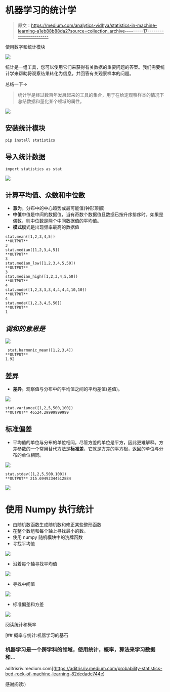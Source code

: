 # 机器学习的统计学

> 原文：<https://medium.com/analytics-vidhya/statistics-in-machine-learning-a1eb88b88da2?source=collection_archive---------17----------------------->

使用数字和统计模块

![](img/cc18c14fb892908a63a3ffb2e2340d49.png)

统计是一组工具，您可以使用它们来获得有关数据的重要问题的答案。我们需要统计学来帮助将观察结果转化为信息，并回答有关观察样本的问题。

总结一下→

> 统计学是经过数百年发展起来的工具的集合，用于在给定观察样本的情况下总结数据和量化某个领域的属性。

![](img/b63272e2d01f9a4a69fdef1aeb005af6.png)

## 安装统计模块

```
pip install statistics
```

## 导入统计数据

```
import statistics as stat
```

![](img/e7336a6a04bca1177fe4eee96f17228e.png)

## 计算平均值、众数和中位数

*   **意为**。分布中的中心趋势或最可能值(钟形顶部)
*   **中值**中值是中间的数据值，当有奇数个数据值且数据已按升序排序时。如果是偶数，则中位数是两个中间数据值的平均值。
*   **模式**模式是出现频率最高的数据值

```
stat.mean([1,2,3,4,5])
**OUTPUT** 
3
stat.median([1,2,3,4,5])
**OUTPUT**
3
stat.median_low([1,2,3,4,5,50])
**OUTPUT**
3
stat.median_high([1,2,3,4,5,50])
**OUTPUT**
4
stat.mode([1,2,3,3,3,4,4,4,4,10,10])
**OUTPUT**
4
stat.mode([1,2,3,4,5,50])
**OUTPUT**
1
```

## ***调和的意思是***

![](img/2b3656d04c7887de7771eb912b7a6a1a.png)

```
 stat.harmonic_mean([1,2,3,4])
**OUTPUT**
1.92
```

## 差异

*   **差异**。观察值与分布中的平均值之间的平均差值(差值)。

![](img/f06e01dd805ae998801a0dcb32baaf58.png)

```
stat.variance([1,2,5,500,100])
**OUTPUT** 46524.29999999999
```

## 标准偏差

*   平均值的单位与分布的单位相同，尽管方差的单位是平方，因此更难解释。方差参数的一个常用替代方法是**标准差**，它就是方差的平方根，返回的单位与分布的单位相同。

![](img/8c7baf637401e1436b7a939b9afe82f7.png)

```
stat.stdev([1,2,5,500,100])
**OUTPUT** 215.69492344512884
```

![](img/f4db30aae9ac8d22b9d711dd1346dc36.png)

# 使用 Numpy 执行统计

*   由随机数函数生成随机数和修正某些整形函数
*   在整个数组和每个轴上寻找最小的数。
*   使用 numpy 随机模块中的洗牌函数
*   寻找平均值

![](img/e7147642fc6476679a8362b22a97d188.png)

*   沿着每个轴寻找平均值

![](img/fb6b7b791cfa6276ab608b3d505d3ff6.png)

*   寻找中间值

![](img/bfca60565e3f8977d658ea28b823181b.png)

*   标准偏差和方差

![](img/c27024b84f5a0264e820e7229f175796.png)

阅读统计和概率

[](https://aditrisriv.medium.com/probability-statistics-bed-rock-of-machine-learning-82dcdadc744e) [## 概率与统计:机器学习的基石

### 机器学习是一个跨学科的领域，使用统计，概率，算法来学习数据和…

aditrisriv.medium.com](https://aditrisriv.medium.com/probability-statistics-bed-rock-of-machine-learning-82dcdadc744e) 

感谢阅读:)